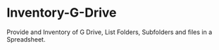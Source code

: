 # Inventory-G-Drive
Provide and Inventory of G Drive, List Folders, Subfolders and files in a Spreadsheet. 

